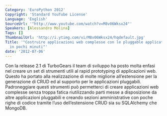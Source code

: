 ```yaml
---
Category: 'EuroPython 2012'
Copyright: 'Standard YouTube License'
Language: 'English'
SourceUrl: '"http://www.youtube.com/watch?v=M8v06Wksx24"'
Speakers: [Alessandro Molina]
Tags: []
ThumbnailUrl: 'http://i.ytimg.com/vi/M8v06Wksx24/hqdefault.jpg'
Title: '"Costruire applicazioni web complesse con le pluggable applications di TurboGears2
  in pochi minuti"'
date: '2012-07-06'
---
```

Con la release 2.1 di TurboGears il team di sviluppo ha posto molta enfasi nel
creare un set di strumenti utili al rapid prototyping di applicazioni web.
Questo ha portato alla realizzazione di molte migliorie all’estensione per la
generazione di CRUD ed al supporto per le applicazioni pluggabili.
Padroneggiare questi strumenti può permetterci di creare applicazioni web
complesse senza troppa fatica riutilizzando parti messe a disposizione da
altre applicazioni pluggabili e creando sezioni amministrative con poche righe
di codice tramite l’uso dell’estensione CRUD sia su SQLAlchemy che MongoDB.

